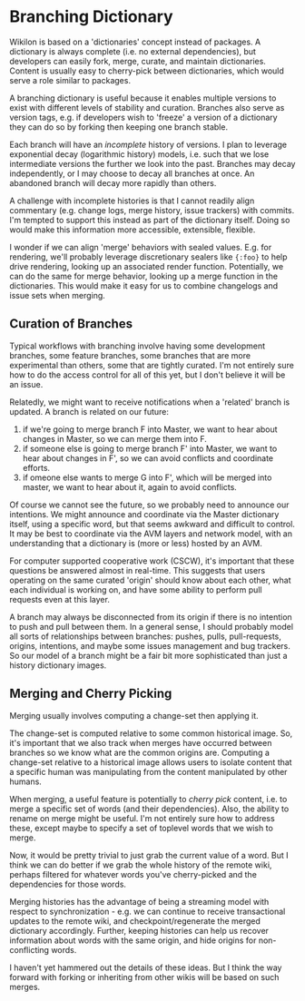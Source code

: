 
# Branching Dictionary

Wikilon is based on a 'dictionaries' concept instead of packages. A dictionary is always complete (i.e. no external dependencies), but developers can easily fork, merge, curate, and maintain dictionaries. Content is usually easy to cherry-pick between dictionaries, which would serve a role similar to packages.

A branching dictionary is useful because it enables multiple versions to exist with different levels of stability and curation. Branches also serve as version tags, e.g. if developers wish to 'freeze' a version of a dictionary they can do so by forking then keeping one branch stable. 

Each branch will have an *incomplete* history of versions. I plan to leverage exponential decay (logarithmic history) models, i.e. such that we lose intermediate versions the further we look into the past. Branches may decay independently, or I may choose to decay all branches at once. An abandoned branch will decay more rapidly than others.

A challenge with incomplete histories is that I cannot readily align commentary (e.g. change logs, merge history, issue trackers) with commits. I'm tempted to support this instead as part of the dictionary itself. Doing so would make this information more accessible, extensible, flexible. 

I wonder if we can align 'merge' behaviors with sealed values. E.g. for rendering, we'll probably leverage discretionary sealers like `{:foo}` to help drive rendering, looking up an associated render function. Potentially, we can do the same for merge behavior, looking up a merge function in the dictionaries. This would make it easy for us to combine changelogs and issue sets when merging.

## Curation of Branches

Typical workflows with branching involve having some development branches, some feature branches, some branches that are more experimental than others, some that are tightly curated. I'm not entirely sure how to do the access control for all of this yet, but I don't believe it will be an issue.

Relatedly, we might want to receive notifications when a 'related' branch is updated. A branch is related on our future:

1. if we're going to merge branch F into Master, we want to hear about changes in Master, so we can merge them into F.
1. if someone else is going to merge branch F' into Master, we want to hear about changes in F', so we can avoid conflicts and coordinate efforts.
1. if omeone else wants to merge G into F', which will be merged into master, we want to hear about it, again to avoid conflicts.

Of course we cannot see the future, so we probably need to announce our intentions. We might announce and coordinate via the Master dictionary itself, using a specific word, but that seems awkward and difficult to control. It may be best to coordinate via the AVM layers and network model, with an understanding that a dictionary is (more or less) hosted by an AVM.

For computer supported cooperative work (CSCW), it's important that these questions be answered almost in real-time. This suggests that users operating on the same curated 'origin' should know about each other, what each individual is working on, and have some ability to perform pull requests even at this layer. 

A branch may always be disconnected from its origin if there is no intention to push and pull between them. In a general sense, I should probably model all sorts of relationships between branches: pushes, pulls, pull-requests, origins, intentions, and maybe some issues management and bug trackers. So our model of a branch might be a fair bit more sophisticated than just a history dictionary images.

## Merging and Cherry Picking 

Merging usually involves computing a change-set then applying it. 

The change-set is computed relative to some common historical image. So, it's important that we also track when merges have occurred between branches so we know what are the common origins are. Computing a change-set relative to a historical image allows users to isolate content that a specific human was manipulating from the content manipulated by other humans.

When merging, a useful feature is potentially to *cherry pick* content, i.e. to merge a specific set of words (and their dependencies). Also, the ability to rename on merge might be useful. I'm not entirely sure how to address these, except maybe to specify a set of toplevel words that we wish to merge.

Now, it would be pretty trivial to just grab the current value of a word. But I think we can do better if we grab the whole history of the remote wiki, perhaps filtered for whatever words you've cherry-picked and the dependencies for those words.

Merging histories has the advantage of being a streaming model with respect to synchronization - e.g. we can continue to receive transactional updates to the remote wiki, and checkpoint/regenerate the merged dictionary accordingly. Further, keeping histories can help us recover information about words with the same origin, and hide origins for non-conflicting words.

I haven't yet hammered out the details of these ideas. But I think the way forward with forking or inheriting from other wikis will be based on such merges.









